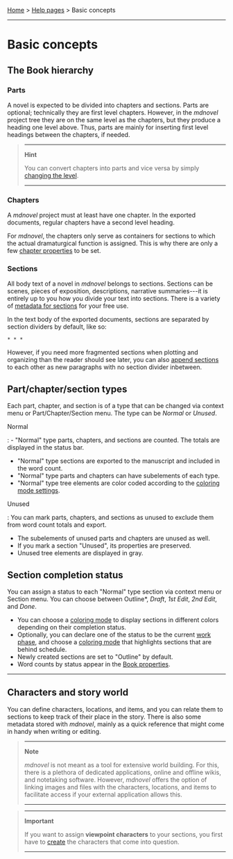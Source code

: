 [Home](../) > [Help pages](index) > Basic concepts

---

# Basic concepts

## The Book hierarchy

### Parts

A novel is expected to be divided into chapters and sections. Parts are
optional; technically they are first level chapters. However, in the
*mdnovel* project tree they are on the same level as the chapters, but
they produce a heading one level above. Thus, parts are mainly for
inserting first level headings between the chapters, if needed.

>---
>
>**Hint**
>
>You can convert chapters into parts and vice versa by simply [changing
>the level](tree_context_menu#change-level).
>
>---

### Chapters

A *mdnovel* project must at least have one chapter. In the exported
documents, regular chapters have a second level heading.

For *mdnovel*, the chapters only serve as containers for sections to
which the actual dramaturgical function is assigned. This is why there
are only a few [chapter properties](chapter_view) to be set.

### Sections

All body text of a novel in *mdnovel* belongs to sections. Sections
can be scenes, pieces of exposition, descriptions, narrative
summaries---it is entirely up to you how you divide your text into
sections. There is a variety of [metadata for
sections](section_view) for your free use.

In the text body of the exported documents, sections are separated by
section dividers by default, like so:

`* * *`

However, if you need more fragmented sections when plotting and
organizing than the reader should see later, you can also [append
sections](section_view#append-to-previous-section) to each other as
new paragraphs with no section divider inbetween.

## Part/chapter/section types

Each part, chapter, and section is of a type that can be changed via
context menu or Part/Chapter/Section menu. The type can be *Normal* or
*Unused*.

Normal

:  - "Normal" type parts, chapters, and sections are counted. The totals
     are displayed in the status bar.
   - "Normal" type sections are exported to the manuscript and included in
     the word count.
   - "Normal" type parts and chapters can have subelements of each type.
   - "Normal" type tree elements are color coded according to the [coloring
     mode settings](view_menu#coloring-mode).

Unused

:  You can mark parts, chapters, and sections as unused to exclude them
   from word count totals and export.
   
   - The subelements of unused parts and chapters are unused as well.
   - If you mark a section "Unused", its properties are preserved.
   - Unused tree elements are displayed in gray.

## Section completion status

You can assign a status to each "Normal" type section via context menu
or Section menu. You can choose between Outline\*, *Draft*, *1st Edit*,
*2nd Edit*, and *Done*.

- You can choose a [coloring mode](view_menu#coloring-mode) to
  display sections in different colors depending on their completion
  status.
- Optionally, you can declare one of the status to be the current [work
  phase](book_view#writing-progress), and choose a [coloring
  mode](view_menu#coloring-mode) that highlights sections that are
  behind schedule.
- Newly created sections are set to "Outline" by default.
- Word counts by status appear in the [Book
  properties](book_view#writing-pogress).

------------------------------------------------------------------------

## Characters and story world

You can define characters, locations, and items, and you can relate them
to sections to keep track of their place in the story. There is also
some metadata stored with *mdnovel*, mainly as a quick reference that
might come in handy when writing or editing.

>---
>
>**Note**
>
>*mdnovel* is not meant as a tool for extensive world building. For
>this, there is a plethora of dedicated applications, online and offline
>wikis, and notetaking software. However, *mdnovel* offers the option
>of linking images and files with the characters, locations, and items to
>facilitate access if your external application allows this.
>
>---

>---
>
>**Important**
>
>If you want to assign **viewpoint characters** to your sections, you
>first have to [create](characters_menu#add) the characters that
>come into question.
>
>---

